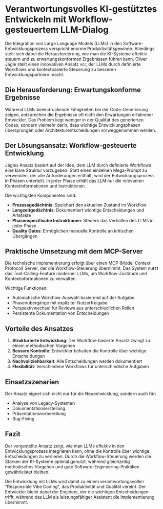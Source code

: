 # Verantwortungsvolles KI-gestütztes Entwickeln mit Workflow-gesteuertem LLM-Dialog

Die Integration von Large Language Models (LLMs) in den Software-Entwicklungsprozess verspricht enorme Produktivitätsgewinne. Allerdings stellt sich dabei die Herausforderung, wie man die KI-Systeme effektiv steuern und zu erwartungskonformen Ergebnissen führen kann. Oliver Jägle stellt einen innovativen Ansatz vor, der LLMs durch definierte Workflows und kontextbasierte Steuerung zu besseren Entwicklungspartnern macht.

## Die Herausforderung: Erwartungskonforme Ergebnisse

Während LLMs beeindruckende Fähigkeiten bei der Code-Generierung zeigen, entsprechen die Ergebnisse oft nicht den Erwartungen erfahrener Entwickler. Das Problem liegt weniger in der Qualität des generierten Codes, sondern vielmehr darin, dass wichtige Entwicklungsphasen übersprungen oder Architekturentscheidungen vorweggenommen werden.

## Der Lösungsansatz: Workflow-gesteuerte Entwicklung

Jägles Ansatz basiert auf der Idee, dem LLM durch definierte Workflows eine klare Struktur vorzugeben. Statt einen einzelnen Mega-Prompt zu verwenden, der alle Anforderungen enthält, wird der Entwicklungsprozess in Phasen unterteilt. In jeder Phase erhält das LLM nur die relevanten Kontextinformationen und Instruktionen.

Die wichtigsten Komponenten sind:

- **Prozessgedächtnis**: Speichert den aktuellen Zustand im Workflow
- **Langzeitgedächtnis**: Dokumentiert wichtige Entscheidungen und Artefakte
- **Phasenspezifische Instruktionen**: Steuern das Verhalten des LLMs in jeder Phase
- **Quality Gates**: Ermöglichen manuelle Kontrolle an kritischen Übergängen

## Praktische Umsetzung mit dem MCP-Server

Die technische Implementierung erfolgt über einen MCP (Model Context Protocol) Server, der die Workflow-Steuerung übernimmt. Das System nutzt das Tool-Calling-Feature moderner LLMs, um Workflow-Zustände und Kontextinformationen zu verwalten.

Wichtige Funktionen:

- Automatische Workflow-Auswahl basierend auf der Aufgabe
- Phasenübergänge mit expliziter Nutzerfreigabe
- Perspektivwechsel für Reviews aus unterschiedlichen Rollen
- Persistente Dokumentation von Entscheidungen

## Vorteile des Ansatzes

1. **Strukturierte Entwicklung**: Der Workflow-basierte Ansatz zwingt zu einem methodischen Vorgehen
2. **Bessere Kontrolle**: Entwickler behalten die Kontrolle über wichtige Entscheidungen
3. **Nachvollziehbarkeit**: Alle Entscheidungen werden dokumentiert
4. **Flexibilität**: Verschiedene Workflows für unterschiedliche Aufgaben

## Einsatzszenarien

Der Ansatz eignet sich nicht nur für die Neuentwicklung, sondern auch für:

- Analyse von Legacy-Systemen
- Dokumentationserstellung
- Präsentationsvorbereitung
- Bug-Fixing

## Fazit

Der vorgestellte Ansatz zeigt, wie man LLMs effektiv in den Entwicklungsprozess integrieren kann, ohne die Kontrolle über wichtige Entscheidungen zu verlieren. Durch die Workflow-Steuerung werden die Stärken der KI-Systeme optimal genutzt, während gleichzeitig methodisches Vorgehen und gute Software-Engineering-Praktiken gewährleistet bleiben.

Die Entwicklung mit LLMs wird damit zu einem verantwortungsvollen "Responsible Vibe Coding", das Produktivität und Qualität vereint. Der Entwickler bleibt dabei der Engineer, der die wichtigen Entscheidungen trifft, während das LLM als leistungsfähiger Assistent die Implementierung übernimmt.